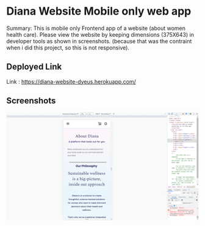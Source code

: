 # Diana Website Mobile only web app

Summary:
This is mobile only Frontend app of a website (about women health care). Please view the website by keeping dimensions (375X643) in developer tools as shown in screenshots. (because that was the contraint when i did this project, so this is not responsive).


## Deployed Link

Link : https://diana-website-dyeus.herokuapp.com/

## Screenshots

![ScreenShot](https://github.com/Rajasekhar18110/dyeus_rajasekhar/blob/main/readme_images/Screenshot%20(791).png)


